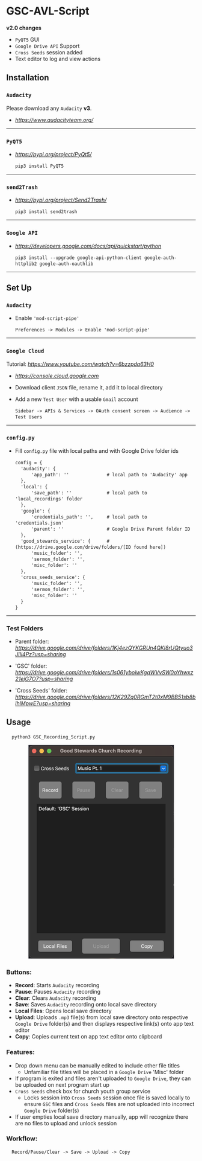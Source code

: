 # GSC-AVL-Script

**v2.0 changes**
- ``PyQT5`` GUI
- ``Google Drive API`` Support
- ``Cross Seeds`` session added
- Text editor to log and view actions

## Installation

### ``Audacity``

Please download any ``Audacity`` **v3**.

- *https://www.audacityteam.org/*

---

### ``PyQT5``

- *https://pypi.org/project/PyQt5/*

      pip3 install PyQT5

---

### ``send2Trash``
- *https://pypi.org/project/Send2Trash/*

      pip3 install send2trash

---

### ``Google API``
- *https://developers.google.com/docs/api/quickstart/python*

      pip3 install --upgrade google-api-python-client google-auth-httplib2 google-auth-oauthlib

---

Set Up
------
### ``Audacity``
- Enable ``'mod-script-pipe'``
  
      Preferences -> Modules -> Enable 'mod-script-pipe'

---

### ``Google Cloud``
Tutorial: *https://www.youtube.com/watch?v=6bzzpda63H0*
- *https://console.cloud.google.com*
- Download client ``JSON`` file, rename it, add it to local directory
- Add a new ``Test User`` with a usable ``Gmail`` account

      Sidebar -> APIs & Services -> OAuth consent screen -> Audience -> Test Users

---

### ``config.py``
- Fill ``config.py`` file with local paths and with Google Drive folder ids

      config = {
        'audacity': {
            'app_path': ''              # local path to 'Audacity' app
        },
        'local': {
            'save_path': ''             # local path to 'local_recordings' folder
        },
        'google': {
            'credentials_path': '',     # local path to 'credentials.json'
            'parent': ''                # Google Drive Parent folder ID
        },
        'good_stewards_service': {      # (https://drive.google.com/drive/folders/[ID found here])
            'music_folder': '',
            'sermon_folder': '',
            'misc_folder': ''
        },
        'cross_seeds_service': {
            'music_folder': '',
            'sermon_folder': '',
            'misc_folder': ''
        }
      }

---

### Test Folders

- Parent folder: *https://drive.google.com/drive/folders/1Kj4ezQYKGRUn4QKl8rUQtyuo3JlIi4Pz?usp=sharing*

- 'GSC' folder: *https://drive.google.com/drive/folders/1s061yboiwKgqWVvSW0oYhwxz21ejG7O7?usp=sharing*

- 'Cross Seeds' folder: *https://drive.google.com/drive/folders/12K29Zq0RGmT2t0xM9BB51sb8blhlMpwE?usp=sharing*


## Usage

      python3 GSC_Recording_Script.py


<p align="center">
      <img src="https://github.com/caresiop/GSC-AVL-Script/blob/main/images/UI.png?raw=true" width="387" height="566" />
</p>

### Buttons:
- **Record**: Starts ``Audacity`` recording
- **Pause**: Pauses ``Audacity`` recording
- **Clear**: Clears ``Audacity`` recording
- **Save**: Saves ``Audacity`` recording onto local save directory
- **Local Files**: Opens local save directory
- **Upload**: Uploads ``.mp3`` file(s) from local save directory onto respective ``Google Drive`` folder(s) and then displays respective link(s) onto app text editor
- **Copy**: Copies current text on app text editor onto clipboard

### Features:
- Drop down menu can be manually edited to include other file titles
  - Unfamiliar file titles will be placed in a ``Google Drive`` 'Misc' folder
- If program is exited and files aren't uploaded to ``Google Drive``, they can be uploaded on next program start up
- ``Cross Seeds`` check box for church youth group service
  - Locks session into ``Cross Seeds`` session once file is saved locally to ensure ``GSC`` files and ``Cross Seeds`` files are not uploaded into incorrect ``Google Drive`` folder(s)
- If user empties local save directory manually, app will recognize there are no files to upload and unlock session

### Workflow:

      Record/Pause/Clear -> Save -> Upload -> Copy

